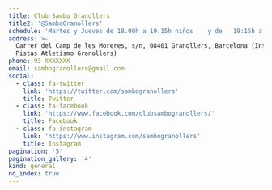 ```yaml
---
title: Club Sambo Granollers
title2: '@SamboGranollers'
schedule: 'Martes y Jueves de 18.00h a 19.15h niños    y de   19:15h a 21.00h Adultos '
address: >-
  Carrer del Camp de les Moreres, s/n, 08401 Granollers, Barcelona (Interior
  Pistas Atletismo Granollers)
phone: 93 XXXXXXX
email: sambogranollers@gmail.com
social:
  - class: fa-twitter
    link: 'https://twitter.com/sambogranollers'
    title: Twitter
  - class: fa-facebook
    link: 'https://www.facebook.com/clubsambogranollers/'
    title: Facebook
  - class: fa-instagram
    link: 'https://www.instagram.com/sambogranollers'
    title: Instagram
pagination: '5'
pagination_gallery: '4'
kind: general
no_index: true
---
```


